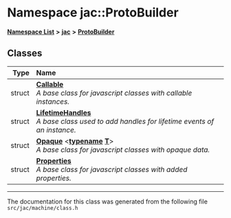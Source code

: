 

# Namespace jac::ProtoBuilder



[**Namespace List**](namespaces.md) **>** [**jac**](namespacejac.md) **>** [**ProtoBuilder**](namespacejac_1_1ProtoBuilder.md)




















## Classes

| Type | Name |
| ---: | :--- |
| struct | [**Callable**](structjac_1_1ProtoBuilder_1_1Callable.md) <br>_A base class for javascript classes with callable instances._  |
| struct | [**LifetimeHandles**](structjac_1_1ProtoBuilder_1_1LifetimeHandles.md) <br>_A base class used to add handles for lifetime events of an instance._  |
| struct | [**Opaque**](structjac_1_1ProtoBuilder_1_1Opaque.md) &lt;[**typename**](structjac_1_1ProtoBuilder_1_1Opaque.md#function-addmethodmember) [**T**](structjac_1_1ProtoBuilder_1_1Opaque.md#function-addmethodmember)&gt;<br>_A base class for javascript classes with opaque data._  |
| struct | [**Properties**](structjac_1_1ProtoBuilder_1_1Properties.md) <br>_A base class for javascript classes with added properties._  |



















































------------------------------
The documentation for this class was generated from the following file `src/jac/machine/class.h`

